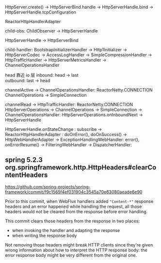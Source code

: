 HttpServer.create() -> HttpServerBind.handle -> HttpServerHandle.bind -> HttpServerHandle.tcpConfiguration								

ReactorHttpHandlerAdapter

child-obs: ChildObserver -> HttpServerHandle


HttpServerHandle -> HttpServerBind

child-handler: BootstrapInitializerHandler -> Http1Initializer
												-> HttpServerCodec
												-> AccessLogHandler
												-> SimpleCompressionHandler
												-> HttpTrafficHandler
												-> HttpServerMetricsHandler
												-> ChannelOperationsHandler

head 靠近 io 层
inbound: head -> last     
outbound: last -> head


channelActive
-> ChannelOperationsHandler: ReactorNetty.CONNECTION ChannelOperations -> SimpleConnection


channelRead
-> HttpTrafficHandler: ReactorNetty.CONNECTION HttpServerOperations -> ChannelOperations -> SimpleConnection
-> ChannelOperationsHandler: HttpServerOperations.onInboundNext -> HttpServerHandle


HttpServerHandle.onStateChange : subscribe
-> ReactorHttpHandlerAdapter : doOnError(), doOnSuccess()
-> HttpWebHandlerAdapter 
	-> ExceptionHandlingWebHandler: error(), onErrorResume()
	-> FilteringWebHandler
	-> DispatcherHandler: 



## spring 5.2.3 org.springframework.http.HttpHeaders#clearContentHeaders

https://github.com/spring-projects/spring-framework/commit/f9c1565f4ef031904c3545a70e63080aeade6e90

Prior to this commit, when WebFlux handlers added `"Content-*"` response
headers and an error happened while handling the request, all those
headers would not be cleared from the response before error handling.

This commit clears those headers from the response in two places:
* when invoking the handler and adapting the response
* when writing the response body

Not removing those headers might break HTTP clients since they're given
wrong information about how to interpret the HTTP response body: the
error response body might be very different from the original one.

	
